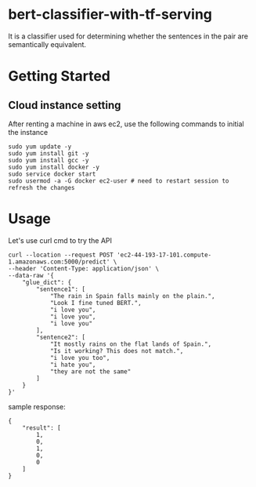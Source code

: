 # bert-classifier-with-tf-serving
It is a classifier used for determining whether the sentences in the pair are semantically equivalent.

# Getting Started

## Cloud instance setting
After renting a machine in aws ec2, use the following commands to initial the instance
```
sudo yum update -y 
sudo yum install git -y
sudo yum install gcc -y
sudo yum install docker -y
sudo service docker start
sudo usermod -a -G docker ec2-user # need to restart session to refresh the changes
```

# Usage
Let's use curl cmd to try the API
```
curl --location --request POST 'ec2-44-193-17-101.compute-1.amazonaws.com:5000/predict' \
--header 'Content-Type: application/json' \
--data-raw '{
    "glue_dict": {
        "sentence1": [
            "The rain in Spain falls mainly on the plain.",
            "Look I fine tuned BERT.",
            "i love you",
            "i love you",
            "i love you"
        ],
        "sentence2": [
            "It mostly rains on the flat lands of Spain.",
            "Is it working? This does not match.",
            "i love you too",
            "i hate you",
            "they are not the same"
        ]
    }
}'
```

sample response:
```
{
    "result": [
        1,
        0,
        1,
        0,
        0
    ]
}
```
